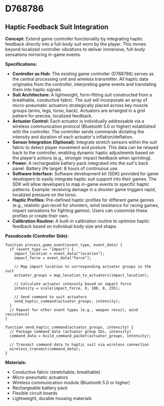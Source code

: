 # D768786

## Haptic Feedback Suit Integration

**Concept:** Extend game controller functionality by integrating haptic feedback *directly* into a full-body suit worn by the player. This moves beyond localized controller vibrations to deliver immersive, full-body sensations mirroring in-game events.

**Specifications:**

*   **Controller as Hub:** The existing game controller (D768786) serves as the central processing unit and wireless transmitter. All haptic data originates from the controller, interpreting game events and translating them into haptic signals.
*   **Suit Architecture:**  A lightweight, form-fitting suit constructed from a breathable, conductive fabric. The suit will incorporate an array of micro-pneumatic actuators strategically placed across key muscle groups (arms, legs, torso, back).  Actuators are arranged in a grid pattern for precise, localized feedback.
*   **Actuator Control:** Each actuator is individually addressable via a wireless communication protocol (Bluetooth 5.0 or higher) established with the controller.  The controller sends commands dictating the intensity and duration of each actuator's inflation/deflation.
*   **Sensor Integration (Optional):** Integrate stretch sensors within the suit fabric to detect player movement and posture.  This data can be relayed back to the controller, enabling dynamic haptic adjustments based on the player’s actions (e.g., stronger impact feedback when sprinting).
*   **Power:**  A rechargeable battery pack integrated into the suit's back panel. Battery life target: 8 hours of continuous use.
*   **Software Interface:** Software development kit (SDK) provided for game developers to easily integrate haptic suit support into their games.  The SDK will allow developers to map in-game events to specific haptic patterns.  Example: receiving damage in a shooter game triggers rapid, localized pressure on the torso.
*   **Haptic Profiles:** Pre-defined haptic profiles for different game genres (e.g., realistic gun recoil for shooters, wind resistance for racing games, impact sensations for fighting games).  Users can customize these profiles or create their own.
*   **Calibration Routine:** A built-in calibration routine to optimize haptic feedback based on individual body size and shape.

**Pseudocode (Controller Side):**

```
function process_game_event(event_type, event_data) {
  if (event_type == "impact") {
    impact_location = event_data["location"];
    impact_force = event_data["force"];
    
    // Map impact location to corresponding actuator groups in the suit
    actuator_groups = map_location_to_actuators(impact_location);
    
    // Calculate actuator intensity based on impact force
    intensity = scale(impact_force, 0, 100, 0, 255); 

    // Send command to suit actuators
    send_haptic_command(actuator_groups, intensity); 
  }
  // Repeat for other event types (e.g., weapon recoil, wind resistance)
}

function send_haptic_command(actuator_groups, intensity) {
  // Package command data (actuator group IDs, intensity)
  command_data = build_command_packet(actuator_groups, intensity);

  // Transmit command data to haptic suit via wireless connection
  wireless_transmit(command_data);
}
```

**Materials:**

*   Conductive fabric (stretchable, breathable)
*   Micro-pneumatic actuators
*   Wireless communication module (Bluetooth 5.0 or higher)
*   Rechargeable battery pack
*   Flexible circuit boards
*   Lightweight, durable housing materials